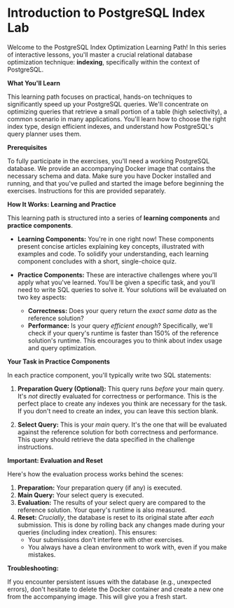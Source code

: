 # Introduction to PostgreSQL Index Lab

Welcome to the PostgreSQL Index Optimization Learning Path! In this series of interactive lessons, you'll master a crucial relational database optimization technique: **indexing**, specifically within the context of PostgreSQL.

**What You'll Learn**

This learning path focuses on practical, hands-on techniques to significantly speed up your PostgreSQL queries. We'll concentrate on optimizing queries that retrieve a small portion of a table (high selectivity), a common scenario in many applications. You'll learn how to choose the right index type, design efficient indexes, and understand how PostgreSQL's query planner uses them.

**Prerequisites**

To fully participate in the exercises, you'll need a working PostgreSQL database. We provide an accompanying Docker image that contains the necessary schema and data. Make sure you have Docker installed and running, and that you've pulled and started the image before beginning the exercises. Instructions for this are provided separately.

**How It Works: Learning and Practice**

This learning path is structured into a series of **learning components** and **practice components**.

- **Learning Components:** You're in one right now! These components present concise articles explaining key concepts, illustrated with examples and code. To solidify your understanding, each learning component concludes with a short, single-choice quiz.

- **Practice Components:** These are interactive challenges where you'll apply what you've learned. You'll be given a specific task, and you'll need to write SQL queries to solve it. Your solutions will be evaluated on two key aspects:

  - **Correctness:** Does your query return the _exact same data_ as the reference solution?
  - **Performance:** Is your query _efficient enough_? Specifically, we'll check if your query's runtime is faster than 150% of the reference solution's runtime. This encourages you to think about index usage and query optimization.

**Your Task in Practice Components**

In each practice component, you'll typically write two SQL statements:

1.  **Preparation Query (Optional):** This query runs _before_ your main query. It's _not_ directly evaluated for correctness or performance. This is the perfect place to create any indexes you think are necessary for the task. If you don't need to create an index, you can leave this section blank.

2.  **Select Query:** This is your _main_ query. It's the one that will be evaluated against the reference solution for both correctness and performance. This query should retrieve the data specified in the challenge instructions.

**Important: Evaluation and Reset**

Here's how the evaluation process works behind the scenes:

1.  **Preparation:** Your preparation query (if any) is executed.
2.  **Main Query:** Your select query is executed.
3.  **Evaluation:** The results of your select query are compared to the reference solution. Your query's runtime is also measured.
4.  **Reset:** _Crucially_, the database is reset to its original state after _each_ submission. This is done by rolling back any changes made during your queries (including index creation). This ensures:
    - Your submissions don't interfere with other exercises.
    - You always have a clean environment to work with, even if you make mistakes.

**Troubleshooting:**

If you encounter persistent issues with the database (e.g., unexpected errors), don't hesitate to delete the Docker container and create a new one from the accompanying image. This will give you a fresh start.
